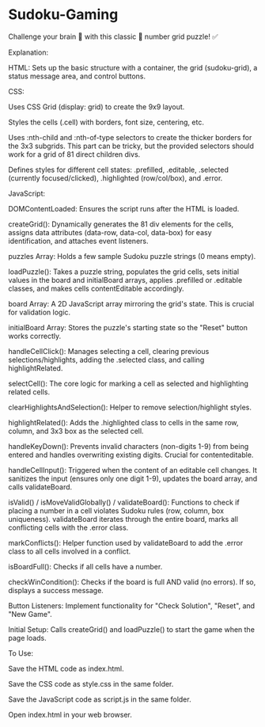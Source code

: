 # Sudoku-Gaming
Challenge your brain 🧠 with this classic 🔢 number grid puzzle! ✅

Explanation:

HTML: Sets up the basic structure with a container, the grid (sudoku-grid), a status message area, and control buttons.

CSS:

Uses CSS Grid (display: grid) to create the 9x9 layout.

Styles the cells (.cell) with borders, font size, centering, etc.

Uses :nth-child and :nth-of-type selectors to create the thicker borders for the 3x3 subgrids. This part can be tricky, but the provided selectors should work for a grid of 81 direct children divs.

Defines styles for different cell states: .prefilled, .editable, .selected (currently focused/clicked), .highlighted (row/col/box), and .error.

JavaScript:

DOMContentLoaded: Ensures the script runs after the HTML is loaded.

createGrid(): Dynamically generates the 81 div elements for the cells, assigns data attributes (data-row, data-col, data-box) for easy identification, and attaches event listeners.

puzzles Array: Holds a few sample Sudoku puzzle strings (0 means empty).

loadPuzzle(): Takes a puzzle string, populates the grid cells, sets initial values in the board and initialBoard arrays, applies .prefilled or .editable classes, and makes cells contentEditable accordingly.

board Array: A 2D JavaScript array mirroring the grid's state. This is crucial for validation logic.

initialBoard Array: Stores the puzzle's starting state so the "Reset" button works correctly.

handleCellClick(): Manages selecting a cell, clearing previous selections/highlights, adding the .selected class, and calling highlightRelated.

selectCell(): The core logic for marking a cell as selected and highlighting related cells.

clearHighlightsAndSelection(): Helper to remove selection/highlight styles.

highlightRelated(): Adds the .highlighted class to cells in the same row, column, and 3x3 box as the selected cell.

handleKeyDown(): Prevents invalid characters (non-digits 1-9) from being entered and handles overwriting existing digits. Crucial for contenteditable.

handleCellInput(): Triggered when the content of an editable cell changes. It sanitizes the input (ensures only one digit 1-9), updates the board array, and calls validateBoard.

isValid() / isMoveValidGlobally() / validateBoard(): Functions to check if placing a number in a cell violates Sudoku rules (row, column, box uniqueness). validateBoard iterates through the entire board, marks all conflicting cells with the .error class.

markConflicts(): Helper function used by validateBoard to add the .error class to all cells involved in a conflict.

isBoardFull(): Checks if all cells have a number.

checkWinCondition(): Checks if the board is full AND valid (no errors). If so, displays a success message.

Button Listeners: Implement functionality for "Check Solution", "Reset", and "New Game".

Initial Setup: Calls createGrid() and loadPuzzle() to start the game when the page loads.

To Use:

Save the HTML code as index.html.

Save the CSS code as style.css in the same folder.

Save the JavaScript code as script.js in the same folder.

Open index.html in your web browser.

